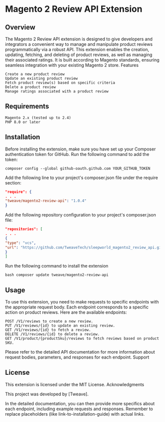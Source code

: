 # Magento 2 Review API Extension

## Overview

The Magento 2 Review API extension is designed to give developers and integrators a convenient way to manage and manipulate product reviews programmatically via a robust API. This extension enables the creation, updating, fetching, and deleting of product reviews, as well as managing their associated ratings. It is built according to Magento standards, ensuring seamless integration with your existing Magento 2 store.
Features

    Create a new product review
    Update an existing product review
    Fetch product review(s) based on specific criteria
    Delete a product review
    Manage ratings associated with a product review

## Requirements

    Magento 2.x (tested up to 2.4)
    PHP 8.0 or later

## Installation

Before installing the extension, make sure you have set up your Composer authentication token for GitHub. Run the following command to add the token:

``
composer config --global github-oauth.github.com YOUR_GITHUB_TOKEN
``

Add the following line to your project's composer.json file under the require section:

```json
"require": {
. . .
"tweave/magento2-review-api": "1.0.4"
}
```

Add the following repository configuration to your project's composer.json file:

```json
"repositories": [
. . . 
{
"type": "vcs",
"url": "https://github.com/TweaveTech/sleepworld_magento2_review_api.git"
}
]
```

Run the following command to install the extension

``bash
composer update tweave/magento2-review-api
``

## Usage

To use this extension, you need to make requests to specific endpoints with the appropriate request body. Each endpoint corresponds to a specific action on product reviews. Here are the available endpoints:

    POST /V1/reviews to create a new review.
    PUT /V1/reviews/{id} to update an existing review.
    GET /V1/reviews/{id} to fetch a review.
    DELETE /V1/reviews/{id} to delete a review.
    GET /V1/product/{productSku}/reviews to fetch reviews based on product SKU.

Please refer to the detailed API documentation for more information about request bodies, parameters, and responses for each endpoint.
Support

## License

This extension is licensed under the MIT License.
Acknowledgments

This project was developed by [Tweave].

In the detailed documentation, you can then provide more specifics about each endpoint, including example requests and responses. Remember to replace placeholders (like link-to-installation-guide) with actual links.
